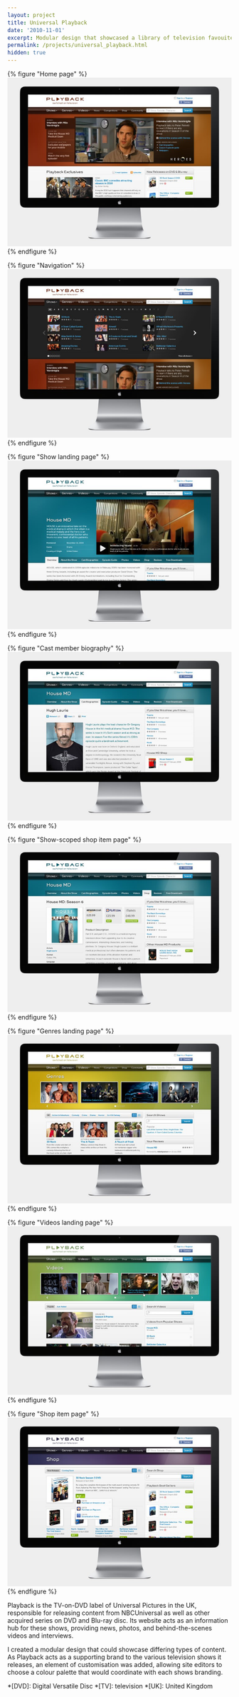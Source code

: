```yaml
---
layout: project
title: Universal Playback
date: '2010-11-01'
excerpt: Modular design that showcased a library of television favouites.
permalink: /projects/universal_playback.html
hidden: true
---
```

{% figure "Home page" %}
![](/assets/images/projects/universal_playback/0.jpg)
{% endfigure %}

{% figure "Navigation" %}
![](/assets/images/projects/universal_playback/1.jpg)
{% endfigure %}

{% figure "Show landing page" %}
![](/assets/images/projects/universal_playback/2.jpg)
{% endfigure %}

{% figure "Cast member biography" %}
![](/assets/images/projects/universal_playback/3.jpg)
{% endfigure %}

{% figure "Show-scoped shop item page" %}
![](/assets/images/projects/universal_playback/4.jpg)
{% endfigure %}

{% figure "Genres landing page" %}
![](/assets/images/projects/universal_playback/5.jpg)
{% endfigure %}

{% figure "Videos landing page" %}
![](/assets/images/projects/universal_playback/6.jpg)
{% endfigure %}

{% figure "Shop item page" %}
![](/assets/images/projects/universal_playback/7.jpg)
{% endfigure %}

Playback is the TV-on-DVD label of Universal Pictures in the UK, responsible for releasing content from NBCUniversal as well as other acquired series on DVD and Blu-ray disc. Its website acts as an information hub for these shows, providing news, photos, and behind-the-scenes videos and interviews.

I created a modular design that could showcase differing types of content. As Playback acts as a supporting brand to the various television shows it releases, an element of customisation was added, allowing site editors to choose a colour palette that would coordinate with each shows branding.

*[DVD]: Digital Versatile Disc
*[TV]: television
*[UK]: United Kingdom